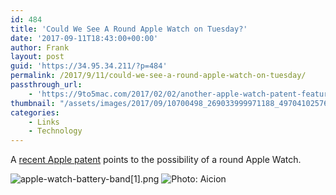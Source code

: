 ```yaml
---
id: 484
title: 'Could We See A Round Apple Watch on Tuesday?'
date: '2017-09-11T18:43:00+00:00'
author: Frank
layout: post
guid: 'https://34.95.34.211/?p=484'
permalink: /2017/9/11/could-we-see-a-round-apple-watch-on-tuesday/
passthrough_url:
    - 'https://9to5mac.com/2017/02/02/another-apple-watch-patent-features-battery-band-oddly-shows-round-watch-design/'
thumbnail: "/assets/images/2017/09/10700498_269033999971188_4970410257673245250_o-780x527-780x527%5B3%5D.jpg"
categories:
    - Links
    - Technology
---
```


A [recent Apple patent](https://9to5mac.com/2017/02/02/another-apple-watch-patent-features-battery-band-oddly-shows-round-watch-design/) points to the possibility of a round Apple Watch.

![apple-watch-battery-band[1].png](https://images.squarespace-cdn.com/content/v1/5070e334e4b00907bc18faef/1505155290010-TRTK6ZHB8Y32W0TLYO5G/apple-watch-battery-band%5B1%5D.png)
![Photo: Aicion](https://images.squarespace-cdn.com/content/v1/5070e334e4b00907bc18faef/1505155314510-1HQSXJ8E1LFLK69N4PDY/10700498_269033999971188_4970410257673245250_o-780x527-780x527%5B3%5D.jpg)